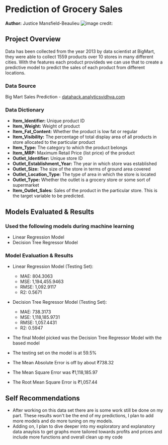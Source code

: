 # **Prediction of Grocery Sales**
**Author:** Justice Mansfield-Beaulieu
![image credit:](https://cdn.apartmenttherapy.info/image/upload/v1561242428/stock/shutterstock_373602469.jpg)

## **Project Overview**
Data has been collected from the year 2013 by data scientist at BigMart, they were able to collect 1559 products over 10 stores in many different cities. With the features each product provideds we can use that to create a predictive model 
to predict the sales of each product from different locations.

### **Data Source**
Big Mart Sales Prediction - [datahack.analyticsvidhya.com](https://datahack.analyticsvidhya.com/contest/practice-problem-big-mart-sales-iii/)

### **Data Dictionary**
- **Item_Identifier:** Unique product ID
- **Item_Weight:** Weight of product
- **Item_Fat_Content:** Whether the product is low fat or regular
- **Item_Visibility:** The percentage of total display area of all products in store allocated to the particular product
- **Item_Type:** The category to which the product belongs
- **Item_MRP:** Maximum Retail Price (list price) of the product
- **Outlet_Identifier:** Unique store ID
- **Outlet_Establishment_Year:** The year in which store was established
- **Outlet_Size:** The size of the store in terms of ground area covered
- **Outlet_Location_Type:** The type of area in which the store is located
- **Outlet_Type:** Whether the outlet is a grocery store or some sort of supermarket
- **Item_Outlet_Sales:** Sales of the product in the particular store. This is the target variable to be predicted.

## **Models Evaluated & Results**

### Used the following models during machine learning
- Linear Regression Model
- Decision Tree Regressor Model
### Model Evaluation & Results

- Linear Regression Model (Testing Set):
  - MAE: 804.3063 
  - MSE: 1,194,455.9463 
  - RMSE: 1,092.9117 
  - R2: 0.5671

- Decision Tree Regressor Model (Testing Set):
  - MAE: 738.3173 
  - MSE: 1,118,185.9731 
  - RMSE: 1,057.4431 
  - R2: 0.5947


- The final Model picked was the Decision Tree Regressor Model with the based model
- The testing set on the model is at 59.5%
- The Mean Absolute Error is off by about ₹738.32
- The Mean Square Error was ₹1,118,185.97
- The Root Mean Square Error is ₹1,057.44

## Self Recommendations
- After working on this data set there are is some work still be done on my part. These results won't be the end of my predictions, I plan to add more models and do more tuning on my models. 
- Adding on, I plan to dive deeper into my exploratory and explanatory data anaylsis to get graphs more tailored towards profits and prices and include more functions and overall clean up my code
